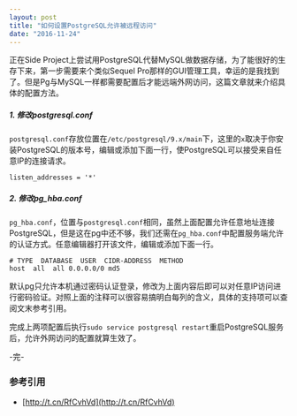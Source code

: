 ```yaml
---
layout: post
title: "如何设置PostgreSQL允许被远程访问"
date: "2016-11-24"
---
```


正在Side Project上尝试用PostgreSQL代替MySQL做数据存储，为了能很好的生存下来，第一步需要来个类似Sequel Pro那样的GUI管理工具，幸运的是我找到了。但是Pg与MySQL一样都需要配置后才能远端外网访问，这篇文章就来介绍具体的配置方法。

##### 1. 修改postgresql.conf
`postgresql.conf`存放位置在`/etc/postgresql/9.x/main`下，这里的`x`取决于你安装PostgreSQL的版本号，编辑或添加下面一行，使PostgreSQL可以接受来自任意IP的连接请求。

```
listen_addresses = '*'
```

##### 2. 修改pg_hba.conf
`pg_hba.conf`，位置与`postgresql.conf`相同，虽然上面配置允许任意地址连接PostgreSQL，但是这在pg中还不够，我们还需在`pg_hba.conf`中配置服务端允许的认证方式。任意编辑器打开该文件，编辑或添加下面一行。

```
# TYPE  DATABASE  USER  CIDR-ADDRESS  METHOD
host  all  all 0.0.0.0/0 md5
```

默认pg只允许本机通过密码认证登录，修改为上面内容后即可以对任意IP访问进行密码验证。对照上面的注释可以很容易搞明白每列的含义，具体的支持项可以查阅文末参考引用。

完成上两项配置后执行`sudo service postgresql restart`重启PostgreSQL服务后，允许外网访问的配置就算生效了。

-完-

### 参考引用
+ [http://t.cn/RfCvhVd](http://t.cn/RfCvhVd)
